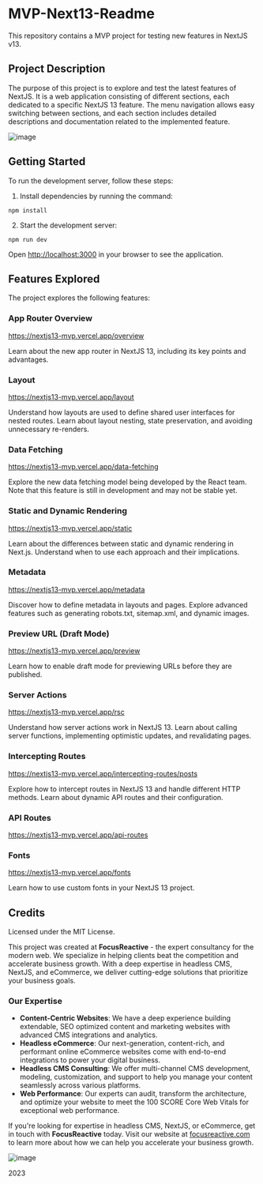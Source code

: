 # MVP-Next13-Readme

This repository contains a MVP project for testing new features in NextJS v13.

## Project Description

The purpose of this project is to explore and test the latest features of NextJS. It is a web application consisting of different sections, each dedicated to a specific NextJS 13 feature. The menu navigation allows easy switching between sections, and each section includes detailed descriptions and documentation related to the implemented feature.

![image](https://github.com/focusreactive/MVP-NextJS13-New-Features/assets/14885189/ce008274-92af-42a1-a4ad-9cb08a19e935)


## Getting Started

To run the development server, follow these steps:

1. Install dependencies by running the command:

```
npm install

```

2. Start the development server:

```
npm run dev

```

Open [http://localhost:3000](http://localhost:3000/) in your browser to see the application.

## Features Explored

The project explores the following features:

### App Router Overview

https://nextjs13-mvp.vercel.app/overview

Learn about the new app router in NextJS 13, including its key points and advantages.

### Layout

https://nextjs13-mvp.vercel.app/layout

Understand how layouts are used to define shared user interfaces for nested routes. Learn about layout nesting, state preservation, and avoiding unnecessary re-renders.

### Data Fetching

https://nextjs13-mvp.vercel.app/data-fetching

Explore the new data fetching model being developed by the React team. Note that this feature is still in development and may not be stable yet.

### Static and Dynamic Rendering

https://nextjs13-mvp.vercel.app/static

Learn about the differences between static and dynamic rendering in Next.js. Understand when to use each approach and their implications.

### Metadata

https://nextjs13-mvp.vercel.app/metadata

Discover how to define metadata in layouts and pages. Explore advanced features such as generating robots.txt, sitemap.xml, and dynamic images.

### Preview URL (Draft Mode)

https://nextjs13-mvp.vercel.app/preview

Learn how to enable draft mode for previewing URLs before they are published.

### Server Actions

https://nextjs13-mvp.vercel.app/rsc

Understand how server actions work in NextJS 13. Learn about calling server functions, implementing optimistic updates, and revalidating pages.

### Intercepting Routes

https://nextjs13-mvp.vercel.app/intercepting-routes/posts

Explore how to intercept routes in NextJS 13 and handle different HTTP methods. Learn about dynamic API routes and their configuration.

### API Routes

https://nextjs13-mvp.vercel.app/api-routes

### Fonts

https://nextjs13-mvp.vercel.app/fonts

Learn how to use custom fonts in your NextJS 13 project.

## Credits

Licensed under the MIT License.

This project was created at **FocusReactive** - the expert consultancy for the modern web. We specialize in helping clients beat the competition and accelerate business growth. With a deep expertise in headless CMS, NextJS, and eCommerce, we deliver cutting-edge solutions that prioritize your business goals.

### Our Expertise

- **Content-Centric Websites**: We have a deep experience building extendable, SEO optimized content and marketing websites with advanced CMS integrations and analytics.
- **Headless eCommerce**: Our next-generation, content-rich, and performant online eCommerce websites come with end-to-end integrations to power your digital business.
- **Headless CMS Consulting**: We offer multi-channel CMS development, modeling, customization, and support to help you manage your content seamlessly across various platforms.
- **Web Performance**: Our experts can audit, transform the architecture, and optimize your website to meet the 100 SCORE Core Web Vitals for exceptional web performance.

If you're looking for expertise in headless CMS, NextJS, or eCommerce, get in touch with **FocusReactive** today. Visit our website at [focusreactive.com](https://focusreactive.com/) to learn more about how we can help you accelerate your business growth.

![image](https://github.com/focusreactive/MVP-NextJS13-New-Features/assets/14885189/90f4fb25-1010-4693-a822-df4a352279e1)


2023

